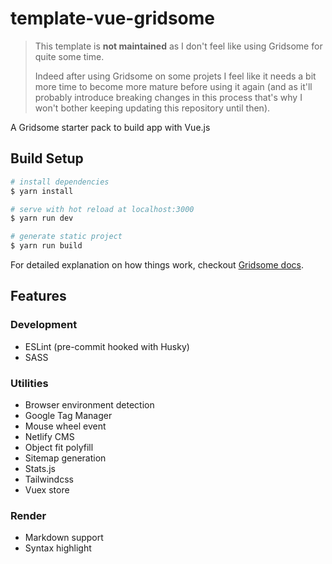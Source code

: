 # template-vue-gridsome

> This template is **not maintained** as I don't feel like using Gridsome for quite some time.
>
> Indeed after using Gridsome on some projets I feel like it needs a bit more time to become more mature before using it again (and as it'll probably introduce breaking changes in this process that's why I won't bother keeping updating this repository until then).

A Gridsome starter pack to build app with Vue.js

## Build Setup

```bash
# install dependencies
$ yarn install

# serve with hot reload at localhost:3000
$ yarn run dev

# generate static project
$ yarn run build
```

For detailed explanation on how things work, checkout [Gridsome docs](https://gridsome.org).

## Features

### Development

- ESLint (pre-commit hooked with Husky)
- SASS

### Utilities

- Browser environment detection
- Google Tag Manager
- Mouse wheel event
- Netlify CMS
- Object fit polyfill
- Sitemap generation
- Stats.js
- Tailwindcss
- Vuex store

### Render

- Markdown support
- Syntax highlight
